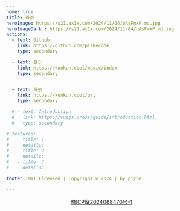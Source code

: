 ```yaml
---
home: true
title: 首页
heroImage: https://s21.ax1x.com/2024/11/04/pAsFmxP.md.jpg
heroImageDark : https://s21.ax1x.com/2024/11/04/pAsFmxP.md.jpg
actions:
  - text: Github
    link: https://github.com/pizhecode
    type: secondary

  - text: 音乐
    link: https://kunkun.cool/music/index
    type: secondary


  - text: 导航
    link: https://kunkun.cool/url
    type: secondary

  # - text: Introduction
  #   link: https://vuejs.press/guide/introduction.html
  #   type: secondary

# features:
#   - title: 1
#     details: 
#   - title: 2
#     details: 
#   - title: 3
#     details: 

footer: MIT Licensed | Copyright © 2024 | by pizhe

---
```


<footer>
    <p style="text-align: center;"><a href="https://beian.miit.gov.cn" target="_blank">豫ICP备2024068470号-1</a></p>
</footer>

<!-- This is the content of home page. Check [Home Page Docs][default-theme-home] for more details.
[default-theme-home]: https://vuejs.press/reference/default-theme/frontmatter.html#home-page -->